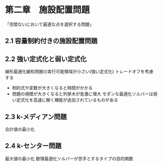 # 第二章　施設配置問題
「空間ないにおいて最適な点を選択する問題」
## 2.1 容量制約付きの施設配置問題

## 2.2 強い定式化と弱い定式化
線形最適化緩和問題の実行可能領域が小さい(強い定式化)
トレードオフを考慮する
- 制約式や変数が大きくなると時間がかかる
- 問題の規模が大きくなると列挙木が急激に増大
モダンな最適化ソルバーは弱い定式化を高速に解く機能が追加されているものがある

## 2.3 k-メディアン問題
合計値の最小化

## 2.4 k-センター問題
最大値の最小化
数理最適化ソルバーが苦手とするタイプの目的関数
